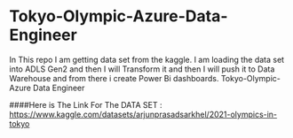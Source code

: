# Tokyo-Olympic-Azure-Data-Engineer
In This repo I am getting data set from the kaggle. I am loading the data set into ADLS Gen2 and then I will Transform it and then I will push it to Data Warehouse and from there i create Power Bi dashboards. Tokyo-Olympic-Azure Data Engineer

####Here is The Link For The DATA SET : https://www.kaggle.com/datasets/arjunprasadsarkhel/2021-olympics-in-tokyo

